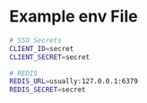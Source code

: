 # Example env File

```sh
# SSO Secrets
CLIENT_ID=secret
CLIENT_SECRET=secret

# REDIS
REDIS_URL=usually:127.0.0.1:6379
REDIS_SECRET=secret
```

